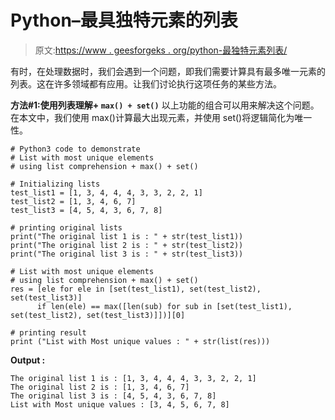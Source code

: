 # Python–最具独特元素的列表

> 原文:[https://www . geesforgeks . org/python-最独特元素列表/](https://www.geeksforgeeks.org/python-list-with-most-unique-elements/)

有时，在处理数据时，我们会遇到一个问题，即我们需要计算具有最多唯一元素的列表。这在许多领域都有应用。让我们讨论执行这项任务的某些方法。

**方法#1:使用列表理解+ `max() + set()`**
以上功能的组合可以用来解决这个问题。在本文中，我们使用 max()计算最大出现元素，并使用 set()将逻辑简化为唯一性。

```
# Python3 code to demonstrate 
# List with most unique elements
# using list comprehension + max() + set()

# Initializing lists
test_list1 = [1, 3, 4, 4, 4, 3, 3, 2, 2, 1]
test_list2 = [1, 3, 4, 6, 7]
test_list3 = [4, 5, 4, 3, 6, 7, 8]

# printing original lists
print("The original list 1 is : " + str(test_list1))
print("The original list 2 is : " + str(test_list2))
print("The original list 3 is : " + str(test_list3))

# List with most unique elements
# using list comprehension + max() + set()
res = [ele for ele in [set(test_list1), set(test_list2), set(test_list3)]
      if len(ele) == max([len(sub) for sub in [set(test_list1), set(test_list2), set(test_list3)]])][0]

# printing result 
print ("List with Most unique values : " + str(list(res)))
```

**Output :**

```
The original list 1 is : [1, 3, 4, 4, 4, 3, 3, 2, 2, 1]
The original list 2 is : [1, 3, 4, 6, 7]
The original list 3 is : [4, 5, 4, 3, 6, 7, 8]
List with Most unique values : [3, 4, 5, 6, 7, 8]

```
